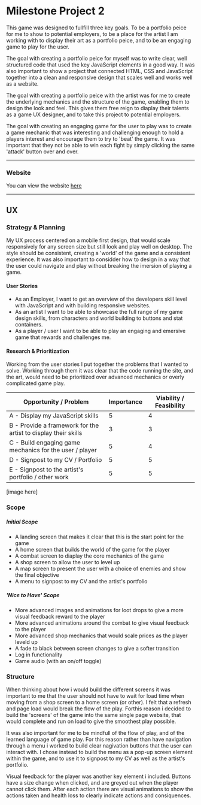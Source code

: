 ﻿# Milestone Project 2
 
This game was designed to fullfill three key goals. To be a portfolio peice for me to show to potential employers, to be a place for the artist I am working with to display their art as a portfolio peice, and to be an engaging game to play for the user. 
 
The goal with creating a portfolio peice for myself was to write clear, well structured code that used the key JavaScript elements in a good way. It was also important to show a project that connected HTML, CSS and JavaScript together into a clean and responsive design that scales well and works well as a website.

The goal with creating a portfolio peice with the artist was for me to create the underlying mechanics and the structure of the game, enabling them to design the look and feel. This gives them free reign to diaplay their talents as a game UX designer, and to take this project to potential employers. 

The goal with creating an engaging game for the user to play was to create a game mechanic that was interesting and challenging enough to hold a players interest and encourage them to try to 'beat' the game. It was important that they not be able to win each fight by simply clicking the same 'attack' button over and over.  
 
*** 
### Website
 
You can view the website [here]( https://littleblue418.github.io/Milestone2/)

***
## UX 

### Strategy & Planning
My UX process centered on a mobile first design, that would scale responsively for any screen size but still look and play well on desktop. The style should be consistent, creating a 'world' of the game and a consistent experience. It was also important to considder how to design in a way that the user could navigate and play without breaking the imersion of playing a game.

#### User Stories
* As an Employer, I want to get an overview of the developers skill level with JavaScript and with building responsive websites. 
* As an artist I want to be able to showcase the full range of my game design skills, from characters and world building to buttons and stat containers. 
* As a player / user I want to be able to play an engaging and emersive game that rewards and challenges me. 

#### Research & Prioritization

Working from the user stories I put together the problems that I wanted to solve. Working through them it was clear that the code running the site, and the art, would need to be prioritized over advanced mechanics or overly complicated game play.  

Opportunity / Problem | Importance | Viability / Feasibility
----------------------|-------------|----------------------
A - Display my JavaScript skills | 5 | 4 
B - Provide a framework for the artist to display their skills | 3 | 3
C - Build engaging game mechanics for the user / player  | 5 | 4
D - Signpost to my CV / Portfolio | 5 | 5
E - Signpost to the artist's portfolio / other work | 5 | 5

[image here]

### Scope 
##### Initial Scope
* A landing screen that makes it clear that this is the start point for the game
* A home screen that builds the world of the game for the player
* A combat screen to diaplay the core mechanics of the game
* A shop screen to allow the user to level up 
* A map screen to present the user with a choice of enemies and show the final objective
* A menu to signpost to my CV and the artist's portfolio

##### 'Nice to Have' Scope
* More advanced images and animations for loot drops to give a more visual feedback reward to the player
* More advanced animations around the combat to give visual feedback to the player
* More advanced shop mechanics that would scale prices as the player leveld up
* A fade to black between screen changes to give a softer transition
* Log in functionality
* Game audio (with an on/off toggle)

### Structure

When thinking about how i would build the different screens it was important to me that the user should not have to wait for load time when moving from a shop screen to a home screen (or other). I felt that a refresh and page load would break the flow of the play. Forthis reason i decided to build the 'screens' of the game into the same single page website, that would complete and run on load to give the smoothest play possible. 

It was also important for me to be mindfull of the flow of play, and of the learned language of game play. For this reason rather than have navigation through a menu i worked to build clear nagivation buttons that the user can interact with. I chose instead to build the menu as a pop-up screen element within the game, and to use it to signpost to my CV as well as the artist's portfolio. 

Visual feedback for the player was another key element i included. Buttons have a size change when clicked, and are greyed out when the player cannot click them. After each action there are visual animations to show the actions taken and health loss to clearly indicate actions and consiquences. 

 
